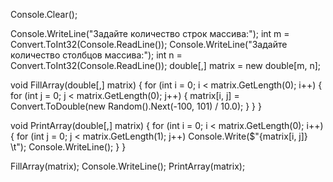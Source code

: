 Console.Clear();

Console.WriteLine("Задайте количество строк массива:");
int m = Convert.ToInt32(Console.ReadLine());
Console.WriteLine("Задайте количество столбцов массива:");
int n = Convert.ToInt32(Console.ReadLine());
double[,] matrix = new double[m, n];

void FillArray(double[,] matrix)
{
    for (int i = 0; i < matrix.GetLength(0); i++)
    {
        for (int j = 0; j < matrix.GetLength(0); j++)
        { matrix[i, j] = Convert.ToDouble(new Random().Next(-100, 101) / 10.0); }
    }
}

void PrintArray(double[,] matrix)
{
    for (int i = 0; i < matrix.GetLength(0); i++)
    {
        for (int j = 0; j < matrix.GetLength(1); j++)
            Console.Write($"{matrix[i, j]} \t");
        Console.WriteLine();
    }
}

FillArray(matrix);
Console.WriteLine();
PrintArray(matrix);